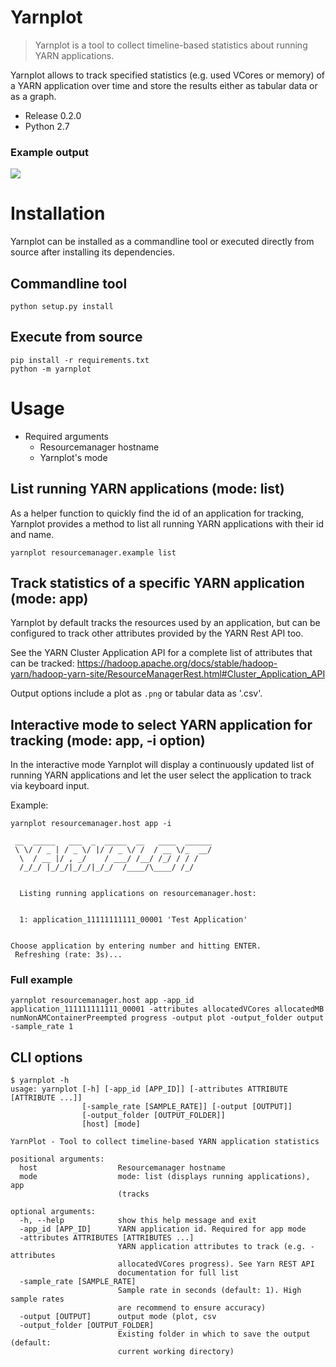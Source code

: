 # Yarnplot

> Yarnplot is a tool to collect timeline-based statistics about running YARN applications.

Yarnplot allows to track specified statistics (e.g. used VCores or memory) of a YARN application over time
and store the results either as tabular data or as a graph.


* Release 0.2.0
* Python 2.7

### Example output

![](https://user-images.githubusercontent.com/7067750/30961683-fb0f9366-a481-11e7-830e-ff43506476a2.png)


# Installation

Yarnplot can be installed as a commandline tool or executed directly from source after installing its dependencies.


## Commandline tool

```
python setup.py install
```

## Execute from source

```
pip install -r requirements.txt
python -m yarnplot
```

# Usage

* Required arguments
  * Resourcemanager hostname
  * Yarnplot's mode

## List running YARN applications (mode: list)

As a helper function to quickly find the id of an application for tracking, 
Yarnplot provides a method to list all running YARN applications with their id and name.

```
yarnplot resourcemanager.example list
```

## Track statistics of a specific YARN application (mode: app)

Yarnplot by default tracks the resources used by an application, 
but can be configured to track other attributes provided by the YARN Rest API too.

See the YARN Cluster Application API for a complete list of attributes that can be tracked:
https://hadoop.apache.org/docs/stable/hadoop-yarn/hadoop-yarn-site/ResourceManagerRest.html#Cluster_Application_API

Output options include a plot as `.png` or tabular data as '.csv'.

## Interactive mode to select YARN application for tracking (mode: app, -i option)

In the interactive mode Yarnplot will display a continuously updated list of running YARN applications and let the user select the application to track via keyboard input.

Example:

```
yarnplot resourcemanager.host app -i
```

```
 __  _____   ___  _  _____  __   ____  ______
 \ \/ / _ | / _ \/ |/ / _ \/ /  / __ \/_  __/
  \  / __ |/ , _/    / ___/ /__/ /_/ / / /
  /_/_/ |_/_/|_/_/|_/_/  /____/\____/ /_/


  Listing running applications on resourcemanager.host:


  1: application_11111111111_00001 'Test Application'


Choose application by entering number and hitting ENTER.
 Refreshing (rate: 3s)...
 ```


### Full example

```
yarnplot resourcemanager.host app -app_id application_111111111111_00001 -attributes allocatedVCores allocatedMB numNonAMContainerPreempted progress -output plot -output_folder output -sample_rate 1
```

## CLI options
```
$ yarnplot -h
usage: yarnplot [-h] [-app_id [APP_ID]] [-attributes ATTRIBUTE [ATTRIBUTE ...]]
                [-sample_rate [SAMPLE_RATE]] [-output [OUTPUT]]
                [-output_folder [OUTPUT_FOLDER]]
                [host] [mode]

YarnPlot - Tool to collect timeline-based YARN application statistics

positional arguments:
  host                  Resourcemanager hostname
  mode                  mode: list (displays running applications), app
                        (tracks

optional arguments:
  -h, --help            show this help message and exit
  -app_id [APP_ID]      YARN application id. Required for app mode
  -attributes ATTRIBUTES [ATTRIBUTES ...]
                        YARN application attributes to track (e.g. -attributes
                        allocatedVCores progress). See Yarn REST API
                        documentation for full list
  -sample_rate [SAMPLE_RATE]
                        Sample rate in seconds (default: 1). High sample rates
                        are recommend to ensure accuracy)
  -output [OUTPUT]      output mode (plot, csv
  -output_folder [OUTPUT_FOLDER]
                        Existing folder in which to save the output (default:
                        current working directory)
```